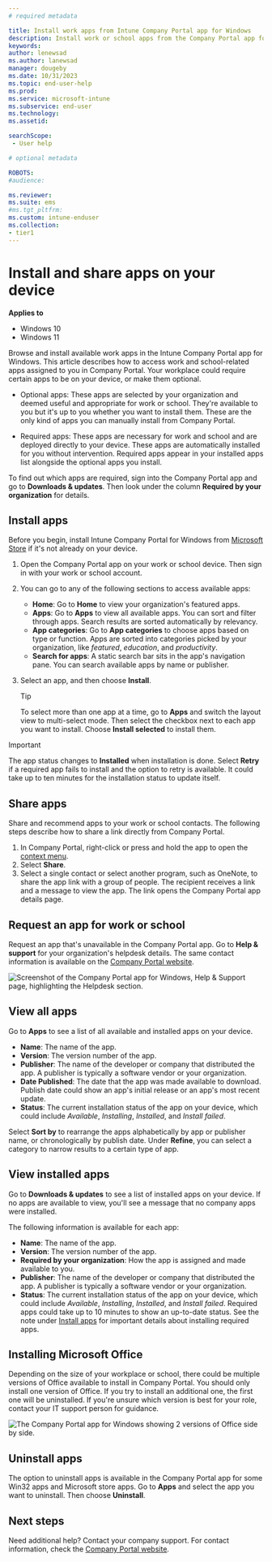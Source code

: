 ```yaml
---
# required metadata

title: Install work apps from Intune Company Portal app for Windows
description: Install work or school apps from the Company Portal app for Windows
keywords:
author: lenewsad
ms.author: lanewsad
manager: dougeby
ms.date: 10/31/2023
ms.topic: end-user-help
ms.prod:
ms.service: microsoft-intune
ms.subservice: end-user
ms.technology:
ms.assetid:

searchScope:
 - User help

# optional metadata

ROBOTS:  
#audience:

ms.reviewer: 
ms.suite: ems
#ms.tgt_pltfrm:
ms.custom: intune-enduser
ms.collection:
- tier1
---
```


# Install and share apps on your device  

**Applies to**  
- Windows 10  
- Windows 11  

Browse and install available work apps in the Intune Company Portal app for Windows. This article describes how to access work and school-related apps assigned to you in Company Portal. Your workplace could require certain apps to be on your device, or make them optional.      

* Optional apps: These apps are selected by your organization and deemed useful and appropriate for work or school. They're available to you but it's up to you whether you want to install them. These are the only kind of apps you can manually install from Company Portal. 

* Required apps: These apps are necessary for work and school and are deployed directly to your device. These apps are automatically installed for you without intervention. Required apps appear in your installed apps list alongside the optional apps you install.  

To find out which apps are required, sign into the Company Portal app and go to **Downloads & updates**. Then look under the column **Required by your organization** for details.    

## Install apps  
Before you begin, install Intune Company Portal for Windows from [Microsoft Store](https://www.microsoft.com/p/company-portal/9wzdncrfj3pz?rtc=2&activetab=pivot:overviewtab) if it's not already on your device.  

1. Open the Company Portal app on your work or school device. Then sign in with your work or school account.  
2. You can go to any of the following sections to access available apps:      

    * **Home**: Go to **Home** to view your organization's featured apps.  
    * **Apps**: Go to **Apps** to view all available apps. You can sort and filter through apps. Search results are sorted automatically by relevancy.  
    * **App categories**: Go to **App categories** to choose apps based on type or function. Apps are sorted into categories picked by your organization, like *featured*, *education*, and *productivity*.  
    * **Search for apps**: A static search bar sits in the app's navigation pane. You can search available apps by name or publisher.  
3. Select an app, and then choose **Install**. 

   > [!TIP]
   > To select more than one app at a time, go to **Apps** and switch the layout view to multi-select mode. Then select the checkbox next to each app you want to install. Choose **Install selected** to install them.  
> [!IMPORTANT]
> The app status changes to **Installed** when installation is done. Select **Retry** if a required app fails to install and the option to retry is available. It could take up to ten minutes for the installation status to update itself.    

## Share apps  
Share and recommend apps to your work or school contacts. The following steps describe how to share a link directly from Company Portal.

1. In Company Portal, right-click or press and hold the app to open the [context menu](/windows/uwp/design/controls-and-patterns/menus).  
2. Select **Share**.  
3. Select a single contact or select another program, such as OneNote, to share the app link with a group of people. The recipient receives a link and a message to view the app. The link opens the Company Portal app details page.  

## Request an app for work or school  
Request an app that's unavailable in the Company Portal app. Go to **Help & support** for your organization's helpdesk details. The same contact information is available on the [Company Portal website](https://go.microsoft.com/fwlink/?linkid=2010980).  

  ![Screenshot of the Company Portal app for Windows, Help & Support page, highlighting the Helpdesk section. ](./media/1812_UCP_Help_Support_helpdesk.png)  

## View all apps  
Go to **Apps** to see a list of all available and installed apps on your device. 

* **Name**: The name of the app. 
* **Version**: The version number of the app. 
* **Publisher**: The name of the developer or company that distributed the app. A publisher is typically a software vendor or your organization.  
* **Date Published**: The date that the app was made available to download. Publish date could show an app's initial release or an app's most recent update.
* **Status**: The current installation status of the app on your device, which could include *Available*, *Installing*, *Installed*, and *Install failed*.  

Select **Sort by** to rearrange the apps alphabetically by app or publisher name, or chronologically by publish date. Under **Refine**, you can select a category to narrow results to a certain type of app. 

## View installed apps  
Go to **Downloads & updates** to see a list of installed apps on your device. If no apps are available to view, you'll see a message that no company apps were installed.  

The following information is available for each app:    

* **Name**: The name of the app. 
* **Version**: The version number of the app. 
* **Required by your organization**: How the app is assigned and made available to you.  
* **Publisher**: The name of the developer or company that distributed the app. A publisher is typically a software vendor or your organization.  
* **Status**: The current installation status of the app on your device, which could include *Available*, *Installing*, *Installed*, and *Install failed*. Required apps could take up to 10 minutes to show an up-to-date status. See the note under [Install apps](#install-apps) for important details about installing required apps.  

## Installing Microsoft Office  
Depending on the size of your workplace or school, there could be multiple versions of Office available to install in Company Portal. You should only install one version of Office. If you try to install an additional one, the first one will be uninstalled. If you're unsure which version is best for your role, contact your IT support person for guidance.  

![The Company Portal app for Windows showing 2 versions of Office side by side.](./media/multiple-office-installs-cp-win10.png)  

## Uninstall apps  

The option to uninstall apps is available in the Company Portal app for some Win32 apps and Microsoft store apps. Go to **Apps** and select the app you want to uninstall. Then choose **Uninstall**.  

## Next steps  

Need additional help? Contact your company support. For contact information, check the [Company Portal website](https://go.microsoft.com/fwlink/?linkid=2010980).

